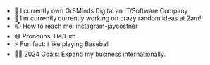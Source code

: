 


- 🏢 I currently own Gr8Minds Digital an IT/Software Company
- 🏫 I’m currently currently working on crazy random ideas at 2am!!
- 📫 How to reach me: instagram-jaycostner
- 😄 Pronouns: He/Him
- ⚡ Fun fact: i like playing Baseball 
- 🙌🏼 2024 Goals: Expand my business internationally.

